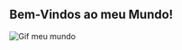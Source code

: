 ## Bem-Vindos ao meu Mundo!

![Gif meu mundo](https://media1.tenor.com/m/yOSypUmsmnwAAAAC/grinder-wl.gif)

<!--
**costa-lucassouza/costa-lucassouza** is a ✨ _special_ ✨ repository because its `README.md` (this file) appears on your GitHub profile.

Here are some ideas to get you started:

- 🔭 I’m currently working on ...
- 🌱 I’m currently learning ...
- 👯 I’m looking to collaborate on ...
- 🤔 I’m looking for help with ...
- 💬 Ask me about ...
- 📫 How to reach me: ...
- 😄 Pronouns: ...
- ⚡ Fun fact: ...
-->
